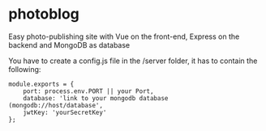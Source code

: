 # photoblog
Easy photo-publishing site with Vue on the front-end, Express on the backend and MongoDB as database

You have to create a config.js file in the /server folder, it has to contain the following:

    module.exports = {
        port: process.env.PORT || your Port,
        database: 'link to your mongodb database (mongodb://host/database',
        jwtKey: 'yourSecretKey'
    };
